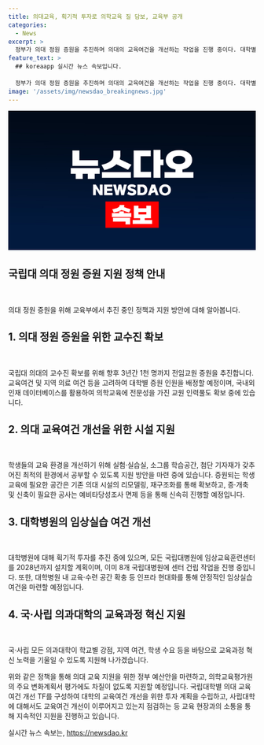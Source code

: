 ```yaml
---
title: 의대교육, 획기적 투자로 의학교육 질 담보, 교육부 공개
categories:
  - News
excerpt: >
  정부가 의대 정원 증원을 추진하며 의대의 교육여건을 개선하는 작업을 진행 중이다. 대학별 자료 확인과 교수진 확보, 교육환경 개선과 관련된 지원방안을 마련하고 있으며, 국립대 의대의 교수 채용 절차를 지원할 예정이다. 국립대학과 사립대학의 교육여건을 개선하기 위해 TF를 구성하고 투자 계획을 수립하고 있으며, 대학병원에도 체계적인 교육훈련을 위한 투자를 추진 중이다. 또한, 의과대학의 교육과정을 지원하여 의대 교육을 선진화할 예정이며, 이를 위한 정부 예산안을 마련하고 있으며, 국·사립 모든 의과대학의 교육과정 혁신을 지원할 예정이다.
feature_text: >
  ## koreaapp 실시간 뉴스 속보입니다.

  정부가 의대 정원 증원을 추진하며 의대의 교육여건을 개선하는 작업을 진행 중이다. 대학별 자료 확인과 교수진 확보, 교육환경 개선과 관련된 지원방안을 마련하고 있으며, 국립대 의대의 교수 채용 절차를 지원할 예정이다. 국립대학과 사립대학의 교육여건을 개선하기 위해 TF를 구성하고 투자 계획을 수립하고 있으며, 대학병원에도 체계적인 교육훈련을 위한 투자를 추진 중이다. 또한, 의과대학의 교육과정을 지원하여 의대 교육을 선진화할 예정이며, 이를 위한 정부 예산안을 마련하고 있으며, 국·사립 모든 의과대학의 교육과정 혁신을 지원할 예정이다.
image: '/assets/img/newsdao_breakingnews.jpg'
---
```


<p><img src="/assets/img/newsdao_breakingnews.jpg" alt="koreaapp 속보" /></p>

<h2 data-ke-size="size26">국립대 의대 정원 증원 지원 정책 안내</h2>

<p data-ke-size="size16">&nbsp;</p>

<p>의대 정원 증원을 위해 교육부에서 추진 중인 정책과 지원 방안에 대해 알아봅니다.</p>

<h2 data-ke-size="size24">1. 의대 정원 증원을 위한 교수진 확보</h2>

<p data-ke-size="size16">&nbsp;</p>

<p>국립대 의대의 교수진 확보를 위해 향후 3년간 1천 명까지 전임교원 증원을 추진합니다. 교육여건 및 지역 의료 여건 등을 고려하여 대학별 증원 인원을 배정할 예정이며, 국내외 인재 데이터베이스를 활용하여 의학교육에 전문성을 가진 교원 인력풀도 확보 중에 있습니다.</p>

<h2 data-ke-size="size24">2. 의대 교육여건 개선을 위한 시설 지원</h2>

<p data-ke-size="size16">&nbsp;</p>

<p>학생들의 교육 환경을 개선하기 위해 실험·실습실, 소그룹 학습공간, 첨단 기자재가 갖추어진 최적의 환경에서 공부할 수 있도록 지원 방안을 마련 중에 있습니다. 증원되는 학생 교육에 필요한 공간은 기존 의대 시설의 리모델링, 재구조화를 통해 확보하고, 증·개축 및 신축이 필요한 공사는 예비타당성조사 면제 등을 통해 신속히 진행할 예정입니다.</p>

<h2 data-ke-size="size24">3. 대학병원의 임상실습 여건 개선</h2>

<p data-ke-size="size16">&nbsp;</p>

<p>대학병원에 대해 획기적 투자를 추진 중에 있으며, 모든 국립대병원에 임상교육훈련센터를 2028년까지 설치할 계획이며, 이미 8개 국립대병원에 센터 건립 작업을 진행 중입니다. 또한, 대학병원 내 교육·수련 공간 확충 등 인프라 현대화를 통해 안정적인 임상실습 여건을 마련할 예정입니다.</p>

<h2 data-ke-size="size24">4. 국·사립 의과대학의 교육과정 혁신 지원</h2>

<p data-ke-size="size16">&nbsp;</p>

<p>국·사립 모든 의과대학이 학교별 강점, 지역 여건, 학생 수요 등을 바탕으로 교육과정 혁신 노력을 기울일 수 있도록 지원해 나가겠습니다.</p>

<p>위와 같은 정책을 통해 의대 교육 지원을 위한 정부 예산안을 마련하고, 의학교육평가원의 주요 변화계획서 평가에도 차질이 없도록 지원할 예정입니다. 국립대학별 의대 교육여건 개선 TF를 구성하여 대학의 교육여건 개선을 위한 투자 계획을 수립하고, 사립대학에 대해서도 교육여건 개선이 이루어지고 있는지 점검하는 등 교육 현장과의 소통을 통해 지속적인 지원을 진행하고 있습니다.</p>
실시간 뉴스 속보는, <a href="https://newsdao.kr" rel="dofollow">https://newsdao.kr</a>


